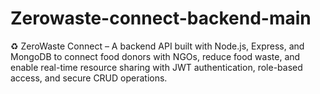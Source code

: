 # Zerowaste-connect-backend-main
♻️ ZeroWaste Connect – A backend API built with Node.js, Express, and MongoDB to connect food donors with NGOs, reduce food waste, and enable real-time resource sharing with JWT authentication, role-based access, and secure CRUD operations.
